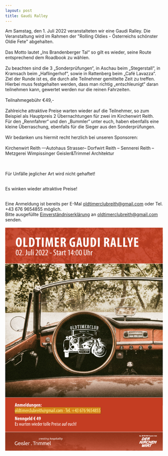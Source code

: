 ```yaml
---
layout: post
title: Gaudi Ralley
---
```

Am Samstag, den 1. Juli 2022 veranstalteten wir eine Gaudi Ralley. Die Veranstaltung wird im Rahmen der "Rolling Oldies - Österreichs schönster Oldie Fete" abgehalten.<br/>
<br/>
Das Motto lautet „Ins Brandenberger Tal“ so gilt es wieder, seine Route entsprechend dem Roadbook zu wählen. <br/><br/>
Zu beachten sind die 3 „Sonderprüfungen“, in Aschau beim „Stegerstall“, in Kramsach beim „Haflingerhof“, sowie in Rattenberg beim „Café Lavazza“. Ziel der Runde ist es, die durch alle Teilnehmer gemittelte Zeit zu treffen.<br/> 
Hierbei muss festgehalten werden, dass man richtig „entschleunigt“ daran teilnehmen kann, gewertet werden nur die reinen Fahrzeiten.<br/><br/>
Teilnahmegebühr €49,-<br/><br/>
Zahlreiche attraktive Preise warten wieder auf die Teilnehmer, so zum Beispiel als Hauptpreis 2 Übernachtungen für zwei im Kirchenwirt Reith.<br/>
Für den „Rennfahrer“ und den „Bummler“ unter euch, haben ebenfalls eine kleine Überraschung, ebenfalls für die Sieger aus den Sonderprüfungen.<br/>
<br/>
Wir bedanken uns hiermit recht herzlich bei unseren Sponsoren:
<br/><br/>
Kirchenwirt Reith ––Autohaus Strasser– Dorfwirt Reith – Sennerei Reith – Metzgerei Wimpissinger Geisler&Trimmel Architektur

<br/><br/>
Für Unfälle jeglicher Art wird nicht gehaftet!<br/><br/>

Es winken wieder attraktive Preise!<br/><br/>

Eine Anmeldung ist bereits per E-Mal oldtimerclubreith@gmail.com oder Tel. +43 676 9654855 möglich.<br/>
Bitte ausgefüllte <a href="/pdf/2022-Anmeldung-Einverstaendniserklaerung.pdf">Einverständniserklärung</a> an <a href="mailto:oldtimerclubreith@gmail.com">oldtimerclubreith@gmail.com</a> senden.<br/><br/>
[![](/img/wertungsfahrt-2022-plakat.png)](/img/wertungsfahrt-2022-plakat.png)



